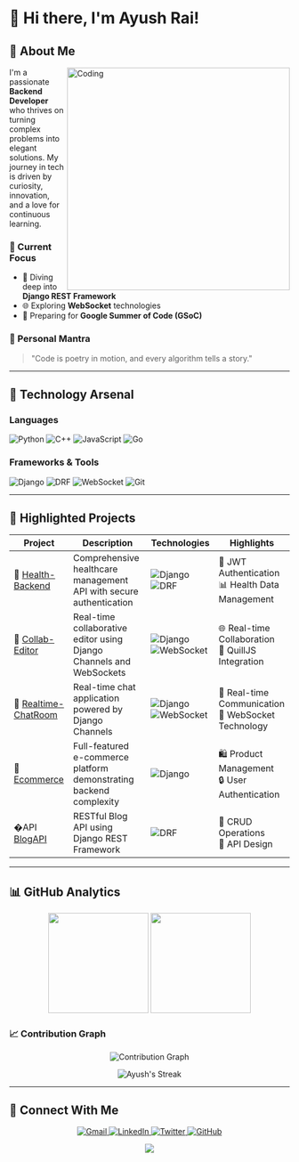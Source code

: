 # 🌟 Hi there, I'm Ayush Rai! &nbsp; 

## 💫 About Me

<img align="right" alt="Coding" width="400" src="https://cdn.dribbble.com/users/1162077/screenshots/3848914/programmer.gif">

I'm a passionate **Backend Developer** who thrives on turning complex problems into elegant solutions. My journey in tech is driven by curiosity, innovation, and a love for continuous learning.

### 🔬 Current Focus
- 🚀 Diving deep into **Django REST Framework**
- 🌐 Exploring **WebSocket** technologies
- 🎯 Preparing for **Google Summer of Code (GSoC)**

### 🌈 Personal Mantra
> "Code is poetry in motion, and every algorithm tells a story." 

---

## 🧰 Technology Arsenal

### Languages
![Python](https://img.shields.io/badge/-Python-3776AB?style=for-the-badge&logo=python&logoColor=white)
![C++](https://img.shields.io/badge/-C++-00599C?style=for-the-badge&logo=c%2B%2B&logoColor=white)
![JavaScript](https://img.shields.io/badge/-JavaScript-F7DF1E?style=for-the-badge&logo=javascript&logoColor=black)
![Go](https://img.shields.io/badge/-Go-00ADD8?style=for-the-badge&logo=go&logoColor=white)

### Frameworks & Tools
![Django](https://img.shields.io/badge/-Django-092E20?style=for-the-badge&logo=django&logoColor=white)
![DRF](https://img.shields.io/badge/-Django%20REST%20Framework-ff1709?style=for-the-badge&logoColor=white)
![WebSocket](https://img.shields.io/badge/-WebSocket-4B32C3?style=for-the-badge)
![Git](https://img.shields.io/badge/-Git-F05032?style=for-the-badge&logo=git&logoColor=white)

---

## 🚀 Highlighted Projects

| Project | Description | Technologies | Highlights |
|---------|-------------|--------------|------------|
| 🏥 [Health-Backend](https://github.com/ayush-github123/Health-Backend) | Comprehensive healthcare management API with secure authentication | ![Django](https://img.shields.io/badge/-Django-092E20?style=flat-square&logo=django&logoColor=white) ![DRF](https://img.shields.io/badge/-Django%20REST%20Framework-ff1709?style=flat-square) | 🔐 JWT Authentication <br> 📊 Health Data Management |
| 📝 [Collab-Editor](https://github.com/ayush-github123/Collab_editor) | Real-time collaborative editor using Django Channels and WebSockets | ![Django](https://img.shields.io/badge/-Django-092E20?style=flat-square&logo=django&logoColor=white) ![WebSocket](https://img.shields.io/badge/-WebSocket-4B32C3?style=flat-square) | 🌐 Real-time Collaboration <br> 📝 QuillJS Integration |
| 💬 [Realtime-ChatRoom](https://github.com/ayush-github123/Realtime-ChatRoom) | Real-time chat application powered by Django Channels | ![Django](https://img.shields.io/badge/-Django-092E20?style=flat-square&logo=django&logoColor=white) ![WebSocket](https://img.shields.io/badge/-WebSocket-4B32C3?style=flat-square) | 🔄 Real-time Communication <br> 📡 WebSocket Technology |
| 🛒 [Ecommerce](https://github.com/ayush-github123/Ecommerce) | Full-featured e-commerce platform demonstrating backend complexity | ![Django](https://img.shields.io/badge/-Django-092E20?style=flat-square&logo=django&logoColor=white) | 🛍️ Product Management <br> 🔒 User Authentication |
| �API [BlogAPI](https://github.com/ayush-github123/BlogAPI) | RESTful Blog API using Django REST Framework | ![DRF](https://img.shields.io/badge/-Django%20REST%20Framework-ff1709?style=flat-square) | 📖 CRUD Operations <br> 🔐 API Design |

---

## 📊 GitHub Analytics

<p align="center">
  <img height="180em" src="https://github-readme-stats.vercel.app/api?username=ayush-github123&show_icons=true&theme=radical&include_all_commits=true&count_private=true"/>
  <img height="180em" src="https://github-readme-stats.vercel.app/api/top-langs/?username=ayush-github123&layout=compact&theme=radical"/>
</p>

### 📈 Contribution Graph
<p align="center">
  <img src="https://github-readme-activity-graph.vercel.app/graph?username=ayush-github123&theme=react-dark" alt="Contribution Graph"/>
</p>

<p align="center">
  <img src="https://github-readme-streak-stats.herokuapp.com/?user=ayush-github123&theme=radical" alt="Ayush's Streak"/>
</p>

---
## 🤝 Connect With Me

<p align="center">
  <a href="mailto:ayushrai31593@gmail.com">
    <img src="https://img.shields.io/badge/Gmail-D14836?style=for-the-badge&logo=gmail&logoColor=white" alt="Gmail"/>
  </a>
  <a href="https://www.linkedin.com/in/ayush-rai-11a684295">
    <img src="https://img.shields.io/badge/LinkedIn-0077B5?style=for-the-badge&logo=linkedin&logoColor=white" alt="LinkedIn"/>
  </a>
  <a href="https://twitter.com/AyushRai31593">
    <img src="https://img.shields.io/badge/Twitter-1DA1F2?style=for-the-badge&logo=twitter&logoColor=white" alt="Twitter"/>
  </a>
  <a href="https://github.com/ayush-github123">
    <img src="https://img.shields.io/badge/GitHub-100000?style=for-the-badge&logo=github&logoColor=white" alt="GitHub"/>
  </a>
</p>


<p align="center">
  <img src="https://capsule-render.vercel.app/api?type=waving&color=gradient&height=80&section=footer"/>
</p>



